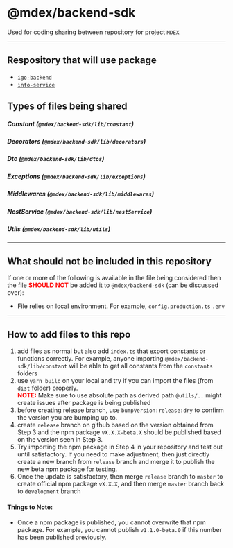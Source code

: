 # @mdex/backend-sdk

Used for coding sharing between repository for project `MDEX`

---

## Respository that will use package

- [`igo-backend`](https://github.com/openmeta-finance/igo-backend)
- [`info-service`](https://github.com/mdexSwap/info-service)

## Types of files being shared

##### Constant (`@mdex/backend-sdk/lib/constant`)

##### Decorators (`@mdex/backend-sdk/lib/decorators`)

##### Dto (`@mdex/backend-sdk/lib/dtos`)

##### Exceptions (`@mdex/backend-sdk/lib/exceptions`)

##### Middlewares (`@mdex/backend-sdk/lib/middlewares`)

##### NestService (`@mdex/backend-sdk/lib/nestService`)

##### Utils (`@mdex/backend-sdk/lib/utils`)

---

## What **should not** be included in this repository

If one or more of the following is available in the file being considered then the file <font color="red">**SHOULD NOT**</font> be added it to `@mdex/backend-sdk` (can be discussed over):

- File relies on local environment. For example, `config.production.ts` `.env`

---

## How to add files to this repo

1. add files as normal but also add `index.ts` that export constants or functions correctly. For example, anyone importing `@mdex/backend-sdk/lib/constant` will be able to get all constants from the `constants` folders
2. use `yarn build` on your local and try if you can import the files (from `dist` folder) properly. <br/><font color="red">**NOTE:** </font>Make sure to use absolute path as derived path `@utils/..` might create issues after package is being published
3. before creating release branch, use `bumpVersion:release:dry` to confirm the version you are bumping up to.
4. create `release` branch on github based on the version obtained from Step 3 and the npm package `vX.X.X-beta.X` should be published based on the version seen in Step 3.
5. Try importing the npm package in Step 4 in your repository and test out until satisfactory. If you need to make adjustment, then just directly create a new branch from `release` branch and merge it to publish the new beta npm package for testing.
6. Once the update is satisfactory, then merge `release` branch to `master` to create official npm package `vX.X.X`, and then merge `master` branch back to `development` branch

#### Things to Note:

- Once a npm package is published, you cannot overwrite that npm package. For example, you cannot publish `v1.1.0-beta.0` if this number has been published previously.
